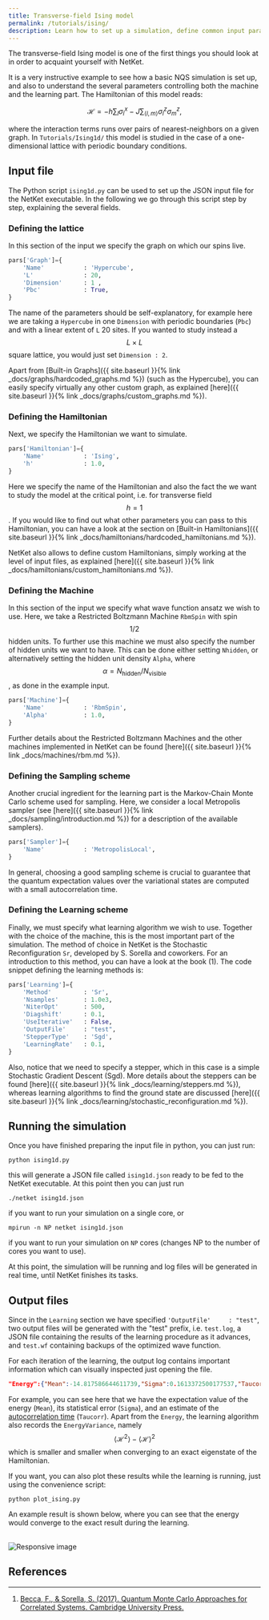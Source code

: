 ```yaml
---
title: Transverse-field Ising model
permalink: /tutorials/ising/
description: Learn how to set up a simulation, define common input parameters, analyze the output, and more.
---
```


The transverse-field Ising model is one of the first things you should look at in order to acquaint yourself with NetKet.

It is a very instructive example to see how a basic NQS simulation is set up, and also to understand the several parameters controlling both the machine and the learning part.
The Hamiltonian of this model reads:  

$$
\mathcal{H}=-h\sum_{l}\sigma_{l}^{x} -J \sum_{\langle l,m \rangle}\sigma_{l}^{z}\sigma_{m}^{z},
$$

where the interaction terms runs over pairs of nearest-neighbors on a given graph. In `Tutorials/Ising1d/` this model is studied in the case of a one-dimensional lattice with periodic boundary conditions.


## Input file
The Python script `ising1d.py` can be used to set up the JSON input file for the NetKet executable. In the following we go through this script step by step, explaining the several fields.

### Defining the lattice
In this section of the input we specify the graph on which our spins live.

```python
pars['Graph']={
    'Name'           : 'Hypercube',
    'L'              : 20,
    'Dimension'      : 1 ,
    'Pbc'            : True,
}
```

The name of the parameters should be self-explanatory, for example here we are taking a `Hypercube` in one `Dimension` with periodic boundaries (`Pbc`) and with a linear extent of `L` 20 sites.
If you wanted to study instead a $$ L \times L $$ square lattice, you would just set  `Dimension : 2`.

Apart from [Built-in Graphs]({{ site.baseurl }}{% link _docs/graphs/hardcoded_graphs.md %}) (such as the Hypercube),
you can easily specify virtually any other custom graph, as explained [here]({{ site.baseurl }}{% link _docs/graphs/custom_graphs.md %}).


### Defining the Hamiltonian
Next, we specify the Hamiltonian we want to simulate.

```python
pars['Hamiltonian']={
    'Name'           : 'Ising',
    'h'              : 1.0,
}
```

Here we specify the name of the Hamiltonian and also the fact the we want to study the model at the critical point, i.e. for transverse field $$ h=1 $$.
If you would like to find out what other parameters you can pass to this Hamiltonian,
you can have a look at the section on [Built-in Hamiltonians]({{ site.baseurl }}{% link _docs/hamiltonians/hardcoded_hamiltonians.md %}).

NetKet also allows to define custom Hamiltonians, simply working at the level of input files, as explained [here]({{ site.baseurl }}{% link _docs/hamiltonians/custom_hamiltonians.md %}).

### Defining the Machine
In this section of the input we specify what wave function ansatz we wish to use. Here, we take a Restricted Boltzmann Machine `RbmSpin` with spin $$ 1/2 $$ hidden units.
To further use this machine we must also specify the number of hidden units we want to have. This can be done either setting `Nhidden`,
or alternatively setting the hidden unit density `Alpha`, where $$ \alpha = N_{\mathrm{hidden}}/N_{\mathrm{visible}} $$, as done in the example input.

```python
pars['Machine']={
    'Name'           : 'RbmSpin',
    'Alpha'          : 1.0,
}
```

Further details about the Restricted Boltzmann Machines and the other machines implemented in NetKet can be found [here]({{ site.baseurl }}{% link _docs/machines/rbm.md %}).

### Defining the Sampling scheme
Another crucial ingredient for the learning part is the Markov-Chain Monte Carlo scheme used for sampling. Here, we consider a local Metropolis sampler
(see [here]({{ site.baseurl }}{% link _docs/sampling/introduction.md %}) for a description of the available samplers).

```python
pars['Sampler']={
    'Name'           : 'MetropolisLocal',
}
```
In general, choosing a good sampling scheme is crucial to guarantee that the quantum expectation values over the variational states are computed with a small autocorrelation time.

### Defining the Learning scheme
Finally, we must specify what learning algorithm we wish to use. Together with the choice of the machine, this is the most important part of the simulation.
The method of choice in NetKet is the Stochastic Reconfiguration `Sr`, developed by S. Sorella and coworkers. For an introduction to this method, you can have a look at the book (1).
The code snippet defining the learning methods is:

```python
pars['Learning']={
    'Method'         : 'Sr',
    'Nsamples'       : 1.0e3,
    'NiterOpt'       : 500,
    'Diagshift'      : 0.1,
    'UseIterative'   : False,
    'OutputFile'     : "test",
    'StepperType'    : 'Sgd',
    'LearningRate'   : 0.1,
}
```
Also, notice that we need to specify a stepper, which in this case is a simple Stochastic Gradient Descent (Sgd).
More details about the steppers can be found [here]({{ site.baseurl }}{% link _docs/learning/steppers.md %}),
whereas learning algorithms to find the ground state are discussed [here]({{ site.baseurl }}{% link _docs/learning/stochastic_reconfiguration.md %}).

## Running the simulation

Once you have finished preparing the input file in python, you can just run:

```shell
python ising1d.py
```

this will generate a JSON file called `ising1d.json` ready to be fed to the NetKet executable.
At this point then you can just run

```shell
./netket ising1d.json
```

if you want to run your simulation on a single core, or

```shell
mpirun -n NP netket ising1d.json
```
if you want to run your simulation on `NP` cores (changes NP to the number of cores you want to use).

At this point, the simulation will be running and log files will be generated in real time, until NetKet finishes its tasks.

## Output files

Since in the `Learning` section we have specified ```'OutputFile'     : "test"```, two output files will be generated with the "test" prefix, i.e.
`test.log`, a JSON file containing the results of the learning procedure as it advances, and `test.wf` containing backups of the optimized wave function.

For each iteration of the learning, the output log contains important information which can visually inspected just opening the file.


```json
"Energy":{"Mean":-14.817586644611739,"Sigma":0.1613372500177537,"Taucorr":0.012691835598671597}
```

For example, you can see here that we have the expectation value of the energy (`Mean`), its statistical error (`Sigma`), and an estimate of the
[autocorrelation time](https://en.wikipedia.org/wiki/Autocorrelation) (`Taucorr`). Apart from the `Energy`, the learning algorithm also records
the `EnergyVariance`, namely $$ \langle \mathcal{H}^2 \rangle - \langle\mathcal{H}\rangle^2 $$ which is smaller and smaller when converging to an exact eigenstate of the Hamiltonian.

If you want, you can also plot these results while the learning is running, just using the convenience script:

```shell
python plot_ising.py
```

An example result is shown below, where you can see that the energy would converge to the exact result during the learning.

<br>

<img src="{{site.baseurl}}/img/ising.png" class="img-fluid" alt="Responsive image" class="img-thumbnail">

## References
---------------
1. [Becca, F., & Sorella, S. (2017). Quantum Monte Carlo Approaches for Correlated Systems. Cambridge University Press.](https://doi.org/10.1017/9781316417041)
